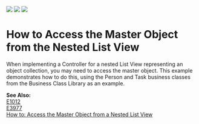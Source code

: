 <!-- default badges list -->
![](https://img.shields.io/endpoint?url=https://codecentral.devexpress.com/api/v1/VersionRange/128587040/17.2.9%2B)
[![](https://img.shields.io/badge/Open_in_DevExpress_Support_Center-FF7200?style=flat-square&logo=DevExpress&logoColor=white)](https://supportcenter.devexpress.com/ticket/details/E950)
[![](https://img.shields.io/badge/📖_How_to_use_DevExpress_Examples-e9f6fc?style=flat-square)](https://docs.devexpress.com/GeneralInformation/403183)
<!-- default badges end -->
# How to Access the Master Object from the Nested List View


<p>When implementing a Controller for a nested List View representing an object collection, you may need to access the master object. This example demonstrates how to do this, using the Person and Task business classes from the Business Class Library as an example.
<p><strong>See Also:</strong><br />
<a href="https://github.com/DevExpress-Examples/how-to-access-the-master-detailview-information-from-a-nested-listview-controller-e1012">E1012</a><br>
<a href="https://github.com/DevExpress-Examples/how-to-access-a-nested-listview-from-the-parent-detailviews-controller-and-vice-versa-e3977">E3977</a><br>
<a href="http://documentation.devexpress.com/#Xaf/CustomDocument3161"><u>How to: Access the Master Object from a Nested List View</u></a>
<br/>


